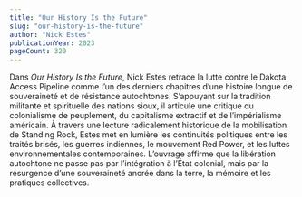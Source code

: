 ```yaml
---
title: "Our History Is the Future"
slug: "our-history-is-the-future"
author: "Nick Estes"
publicationYear: 2023
pageCount: 320
---
```


Dans *Our History Is the Future*, Nick Estes retrace la lutte contre le Dakota Access Pipeline comme l’un des derniers chapitres d’une histoire longue de souveraineté et de résistance autochtones. S’appuyant sur la tradition militante et spirituelle des nations sioux, il articule une critique du colonialisme de peuplement, du capitalisme extractif et de l’impérialisme américain. À travers une lecture radicalement historique de la mobilisation de Standing Rock, Estes met en lumière les continuités politiques entre les traités brisés, les guerres indiennes, le mouvement Red Power, et les luttes environnementales contemporaines. L’ouvrage affirme que la libération autochtone ne passe pas par l’intégration à l’État colonial, mais par la résurgence d’une souveraineté ancrée dans la terre, la mémoire et les pratiques collectives.
